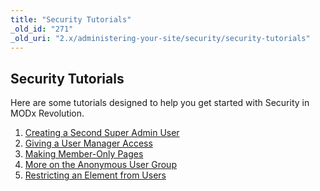 ```yaml
---
title: "Security Tutorials"
_old_id: "271"
_old_uri: "2.x/administering-your-site/security/security-tutorials"
---
```


Security Tutorials
------------------

Here are some tutorials designed to help you get started with Security in MODx Revolution.

1. [Creating a Second Super Admin User](administering-your-site/security/security-tutorials/creating-a-second-super-admin-user)
2. [Giving a User Manager Access](administering-your-site/security/security-tutorials/giving-a-user-manager-access)
3. [Making Member-Only Pages](administering-your-site/security/security-tutorials/making-member-only-pages)
4. [More on the Anonymous User Group](administering-your-site/security/security-tutorials/more-on-the-anonymous-user-group)
5. [Restricting an Element from Users](administering-your-site/security/security-tutorials/restricting-an-element-from-users)